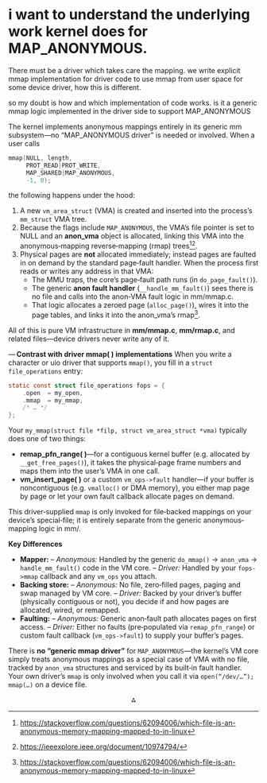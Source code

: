 # i want to understand the underlying work kernel does for MAP_ANONYMOUS.

There  must be a driver which takes care the mapping.
we write explicit mmap implementation for driver code to use mmap from user space for some device driver, how this is different.

so my doubt is how and which implementation of code works. is it a generic mmap logic implemented in the driver side to support MAP_ANONYMOUS

The kernel implements anonymous mappings entirely in its generic mm subsystem—no “MAP_ANONYMOUS driver” is needed or involved. When a user calls

```c
mmap(NULL, length,
     PROT_READ|PROT_WRITE,
     MAP_SHARED|MAP_ANONYMOUS,
     -1, 0);
```

the following happens under the hood:

1. A new `vm_area_struct` (VMA) is created and inserted into the process’s `mm_struct` VMA tree.
2. Because the flags include `MAP_ANONYMOUS`, the VMA’s file pointer is set to NULL and an **anon_vma** object is allocated, linking this VMA into the anonymous‐mapping reverse‐mapping (rmap) trees[^1][^2].
3. Physical pages are **not** allocated immediately; instead pages are faulted in on demand by the standard page‐fault handler. When the process first reads or writes any address in that VMA:
    - The MMU traps, the core’s page‐fault path runs (in `do_page_fault()`).
    - The generic **anon fault handler** (`__handle_mm_fault()`) sees there is no file and calls into the anon‐VMA fault logic in mm/mmap.c.
    - That logic allocates a zeroed page (`alloc_page()`), wires it into the page tables, and links it into the anon_vma’s rmap[^1].

All of this is pure VM infrastructure in **mm/mmap.c**, **mm/rmap.c**, and related files—device drivers never write any of it.

— **Contrast with driver mmap( ) implementations**
When you write a character or uio driver that supports `mmap()`, you fill in a `struct file_operations` entry:

```c
static const struct file_operations fops = {
    .open  = my_open,
    .mmap  = my_mmap,
    /* … */
};
```

Your `my_mmap(struct file *filp, struct vm_area_struct *vma)` typically does one of two things:

- **remap_pfn_range( )**—for a contiguous kernel buffer (e.g. allocated by `__get_free_pages()`), it takes the physical‐page frame numbers and maps them into the user’s VMA in one call.
- **vm_insert_page( )** or a custom `vm_ops->fault` handler—if your buffer is noncontiguous (e.g. `vmalloc()` or DMA memory), you either map page by page or let your own fault callback allocate pages on demand.

This driver‐supplied `mmap` is only invoked for file‐backed mappings on your device’s special‐file; it is entirely separate from the generic anonymous‐mapping logic in mm/.

**Key Differences**

- **Mapper:**
– *Anonymous:* Handled by the generic `do_mmap()` → `anon_vma` → `handle_mm_fault()` code in the VM core.
– *Driver:* Handled by your `fops->mmap` callback and any `vm_ops` you attach.
- **Backing store:**
– *Anonymous:* No file, zero‐filled pages, paging and swap managed by VM core.
– *Driver:* Backed by your driver’s buffer (physically contiguous or not), you decide if and how pages are allocated, wired, or remapped.
- **Faulting:**
– *Anonymous:* Generic anon‐fault path allocates pages on first access.
– *Driver:* Either no faults (pre‐populated via `remap_pfn_range`) or custom fault callback (`vm_ops->fault`) to supply your buffer’s pages.

There is **no “generic mmap driver”** for `MAP_ANONYMOUS`—the kernel’s VM core simply treats anonymous mappings as a special case of VMA with no file, tracked by `anon_vma` structures and serviced by its built‐in fault handler. Your own driver’s `mmap` is only involved when you call it via `open(“/dev/…”); mmap(…)` on a device file.

<div style="text-align: center">⁂</div>

[^1]: https://stackoverflow.com/questions/62094006/which-file-is-an-anonymous-memory-mapping-mapped-to-in-linux

[^2]: https://ieeexplore.ieee.org/document/10974794/

[^3]: https://arxiv.org/abs/2409.10946

[^4]: http://link.springer.com/10.1007/s10586-013-0309-0

[^5]: https://www.semanticscholar.org/paper/f224ffae0cbbe02eff796e9c222eaa7b8719c689

[^6]: http://ieeexplore.ieee.org/document/4696190/

[^7]: http://ieeexplore.ieee.org/document/4673691/

[^8]: http://ieeexplore.ieee.org/document/4534808/

[^9]: https://ieeexplore.ieee.org/document/6495881/

[^10]: http://link.springer.com/10.1007/3-540-48228-8_26

[^11]: https://arxiv.org/html/2412.01059v1

[^12]: https://dl.acm.org/doi/pdf/10.1145/3605098.3635951

[^13]: http://ispras.ru/proceedings/docs/2018/30/3/isp_30_2018_3_121.pdf

[^14]: https://dl.acm.org/doi/pdf/10.1145/3609308.3625267

[^15]: https://arxiv.org/pdf/2409.10946.pdf

[^16]: https://static-content.springer.com/esm/art:10.1186/2193-1801-3-494/MediaObjects/40064_2014_1199_MOESM1_ESM.pdf

[^17]: https://arxiv.org/pdf/2310.00933.pdf

[^18]: https://dl.acm.org/doi/pdf/10.1145/3576915.3623206

[^19]: http://arxiv.org/pdf/2307.14471.pdf

[^20]: https://arxiv.org/pdf/2411.18094.pdf

[^21]: https://arxiv.org/pdf/2212.12671.pdf

[^22]: https://groups.google.com/g/comp.os.linux.development.system/c/M5pY_hxG5kA

[^23]: https://android.googlesource.com/kernel/mediatek/+/android-mtk-3.18/include/linux/rmap.h?autodive=0%2F%2F%2F

[^24]: https://lwn.net/Articles/1015762/

[^25]: https://www.baeldung.com/linux/memory-mapped-file-vs-anonymous-memory

[^26]: https://access.redhat.com/solutions/1228953

[^27]: https://www.slideshare.net/slideshow/memory-mapping-implementation-mmap-in-linux-kernel-251745285/251745285

[^28]: https://codebrowser.dev/linux/linux/mm/rmap.c.html

[^29]: https://pubs.opengroup.org/onlinepubs/009695399/functions/mmap.html

[^30]: https://docs.kernel.org/mm/process_addrs.html

[^31]: https://man7.org/linux/man-pages/man2/mmap.2.html

[^32]: https://nvd.nist.gov/vuln/detail/CVE-2023-52935

[^33]: https://news.ycombinator.com/item?id=22107066

[^34]: https://docs.huihoo.com/doxygen/linux/kernel/3.7/structanon__vma.html

[^35]: https://www.postgresql.org/docs/current/kernel-resources.html

[^36]: https://arxiv.org/html/2409.10946v1

[^37]: https://news.ycombinator.com/item?id=19805675

